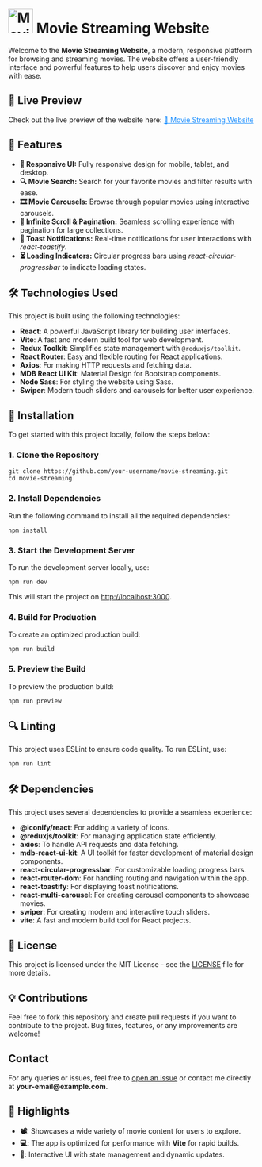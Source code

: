 # <img src="https://movie-club-gamma.vercel.app/favicon.ico" alt="Movie Streaming" width="50" /> <strong>Movie Streaming Website</strong>

<p>Welcome to the <strong>Movie Streaming Website</strong>, a modern, responsive platform for browsing and streaming movies. The website offers a user-friendly interface and powerful features to help users discover and enjoy movies with ease.</p>

<h2>🔗 Live Preview</h2>

<p>Check out the live preview of the website here:  
   <a href="https://movie-club-gamma.vercel.app/" target="_blank" style="color: #1E90FF;">🎥 Movie Streaming Website</a>
</p>

<h2>📌 Features</h2>

<ul>
  <li><strong>📱 Responsive UI:</strong> Fully responsive design for mobile, tablet, and desktop.</li>
  <li><strong>🔍 Movie Search:</strong> Search for your favorite movies and filter results with ease.</li>
  <li><strong>🎞 Movie Carousels:</strong> Browse through popular movies using interactive carousels.</li>
  <li><strong>📃 Infinite Scroll & Pagination:</strong> Seamless scrolling experience with pagination for large collections.</li>
  <li><strong>📢 Toast Notifications:</strong> Real-time notifications for user interactions with <em>react-toastify</em>.</li>
  <li><strong>⏳ Loading Indicators:</strong> Circular progress bars using <em>react-circular-progressbar</em> to indicate loading states.</li>
</ul>

<h2>🛠 Technologies Used</h2>

<p>This project is built using the following technologies:</p>
<ul>
  <li><strong>React</strong>: A powerful JavaScript library for building user interfaces.</li>
  <li><strong>Vite</strong>: A fast and modern build tool for web development.</li>
  <li><strong>Redux Toolkit</strong>: Simplifies state management with <code>@reduxjs/toolkit</code>.</li>
  <li><strong>React Router</strong>: Easy and flexible routing for React applications.</li>
  <li><strong>Axios</strong>: For making HTTP requests and fetching data.</li>
  <li><strong>MDB React UI Kit</strong>: Material Design for Bootstrap components.</li>
  <li><strong>Node Sass</strong>: For styling the website using Sass.</li>
  <li><strong>Swiper</strong>: Modern touch sliders and carousels for better user experience.</li>
</ul>

<h2>🏁 Installation</h2>

<p>To get started with this project locally, follow the steps below:</p>

<h3>1. Clone the Repository</h3>

<pre><code>git clone https://github.com/your-username/movie-streaming.git
cd movie-streaming</code></pre>

<h3>2. Install Dependencies</h3>

<p>Run the following command to install all the required dependencies:</p>

<pre><code>npm install</code></pre>

<h3>3. Start the Development Server</h3>

<p>To run the development server locally, use:</p>

<pre><code>npm run dev</code></pre>

<p>This will start the project on <a href="http://localhost:3000" target="_blank">http://localhost:3000</a>.</p>

<h3>4. Build for Production</h3>

<p>To create an optimized production build:</p>

<pre><code>npm run build</code></pre>

<h3>5. Preview the Build</h3>

<p>To preview the production build:</p>

<pre><code>npm run preview</code></pre>

<h2>🔍 Linting</h2>

<p>This project uses ESLint to ensure code quality. To run ESLint, use:</p>

<pre><code>npm run lint</code></pre>

<h2>🛠 Dependencies</h2>

<p>This project uses several dependencies to provide a seamless experience:</p>

<ul>
  <li><strong>@iconify/react</strong>: For adding a variety of icons.</li>
  <li><strong>@reduxjs/toolkit</strong>: For managing application state efficiently.</li>
  <li><strong>axios</strong>: To handle API requests and data fetching.</li>
  <li><strong>mdb-react-ui-kit</strong>: A UI toolkit for faster development of material design components.</li>
  <li><strong>react-circular-progressbar</strong>: For customizable loading progress bars.</li>
  <li><strong>react-router-dom</strong>: For handling routing and navigation within the app.</li>
  <li><strong>react-toastify</strong>: For displaying toast notifications.</li>
  <li><strong>react-multi-carousel</strong>: For creating carousel components to showcase movies.</li>
  <li><strong>swiper</strong>: For creating modern and interactive touch sliders.</li>
  <li><strong>vite</strong>: A fast and modern build tool for React projects.</li>
</ul>

<h2>📄 License</h2>

<p>This project is licensed under the MIT License - see the <a href="LICENSE" target="_blank">LICENSE</a> file for more details.</p>

<h2>💡 Contributions</h2>

<p>Feel free to fork this repository and create pull requests if you want to contribute to the project. Bug fixes, features, or any improvements are welcome!</p>

<h2>Contact</h2>

<p>For any queries or issues, feel free to <a href="https://github.com/your-username/movie-streaming/issues" target="_blank">open an issue</a> or contact me directly at <strong>your-email@example.com</strong>.</p>

<h2>🔖 Highlights</h2>

<ul>
  <li><strong>📽</strong>: Showcases a wide variety of movie content for users to explore.</li>
  <li><strong>💻</strong>: The app is optimized for performance with <strong>Vite</strong> for rapid builds.</li>
  <li><strong>💬</strong>: Interactive UI with state management and dynamic updates.</li>
</ul>
